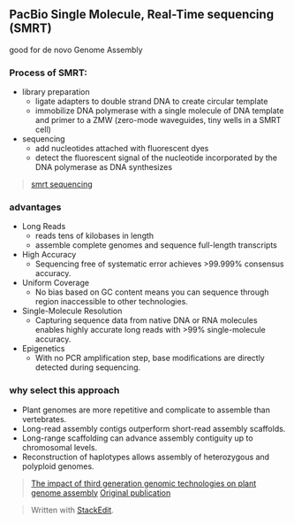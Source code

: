 ## PacBio Single Molecule, Real-Time sequencing (SMRT)
good for de novo Genome Assembly

### Process of SMRT:
- library preparation
	+ ligate adapters to double strand DNA to create circular template
	+ immobilize DNA polymerase with a single molecule of DNA template and primer to a ZMW (zero-mode waveguides, tiny wells in a SMRT cell)
- sequencing
	+ add nucleotides attached with fluorescent dyes
	+ detect the fluorescent signal of the nucleotide incorporated by the DNA polymerase as DNA synthesizes
> [smrt sequencing](https://www.pacb.com/smrt-science/smrt-sequencing/)

### advantages 
- Long Reads
	+ reads tens of kilobases in length	
	+ assemble complete genomes and sequence full-length transcripts
- High Accuracy
	+ Sequencing free of systematic error achieves >99.999% consensus accuracy.
- Uniform Coverage
	+ No bias based on GC content means you can sequence through region inaccessible to other technologies.
- Single-Molecule Resolution
	+ Capturing sequence data from native DNA or RNA molecules enables highly accurate long reads with >99% single-molecule accuracy.
- Epigenetics
	+ With no PCR amplification step, base modifications are directly detected during sequencing.

### why select this approach
- Plant genomes are more repetitive and complicate to assemble than vertebrates.
- Long-read assembly contigs outperform short-read assembly scaffolds.
- Long-range scaffolding can advance assembly contiguity up to chromosomal levels.
- Reconstruction of haplotypes allows assembly of heterozygous and polyploid genomes.

> [The impact of third generation genomic technologies on plant genome assembly](https://www.sciencedirect.com/science/article/pii/S1369526616301315#!)
[Original publication](https://science.sciencemag.org/content/323/5910/133/tab-pdf)

> Written with [StackEdit](https://stackedit.io/).
<!--stackedit_data:
eyJoaXN0b3J5IjpbMTAyNTUwNjE0OCwtMzQ0MjI1OTk5LC0zNT
QxMjc1MTQsMTYzOTAzNDMxNCwtMTQ5Njg0NzYwNCwxMDQzNjU1
NTE4LC0xNTg3ODgxNDU2LC0yMTE5NzYwOTc4XX0=
-->
